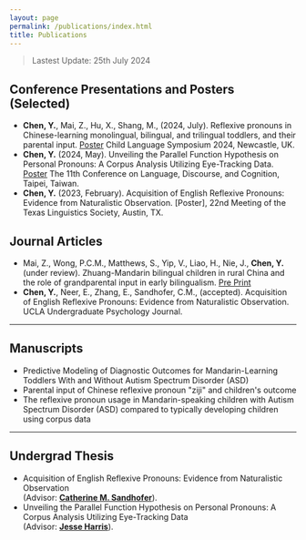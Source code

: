 ```yaml
---
layout: page
permalink: /publications/index.html
title: Publications
---
```


> Lastest Update: 25th July 2024

## Conference Presentations and Posters (Selected)

- **Chen, Y.**, Mai, Z., Hu, X., Shang, M., (2024, July). Reflexive pronouns in Chinese-learning monolingual, bilingual, and trilingual toddlers, and their parental input. [Poster](https://github.com/Yue-Chen-YC/CLS_2024) Child Language Symposium 2024, Newcastle, UK. 
- **Chen, Y.** (2024, May). Unveiling the Parallel Function Hypothesis on Personal Pronouns: A Corpus Analysis Utilizing Eye-Tracking Data. [Poster](https://github.com/Yue-Chen-YC/CLDC11_2024) The 11th Conference on Language, Discourse, and Cognition, Taipei, Taiwan. 
- **Chen, Y.** (2023, February). Acquisition of English Reflexive Pronouns: Evidence from Naturalistic Observation. [Poster], 22nd Meeting of the Texas Linguistics Society, Austin, TX.
  
## Journal Articles

- Mai, Z., Wong, P.C.M., Matthews, S., Yip, V., Liao, H., Nie, J., **Chen, Y.** (under review). Zhuang-Mandarin bilingual children in rural China and the role of grandparental input in early bilingualism. [Pre Print](https://doi.org/10.31219/osf.io/dyv7e)
- **Chen, Y.**, Neer, E., Zhang, E., Sandhofer, C.M., (accepted). Acquisition of English Reflexive Pronouns: Evidence from Naturalistic Observation. UCLA Undergraduate Psychology Journal.
  <br>

---

## Manuscripts
- Predictive Modeling of Diagnostic Outcomes for Mandarin-Learning Toddlers With and Without Autism Spectrum Disorder (ASD) <br>
- Parental input of Chinese reflexive pronoun "ziji" and children's outcome <br>
- The reflexive pronoun usage in Mandarin-speaking children with Autism Spectrum Disorder (ASD) compared to typically developing children using corpus data <br>

---

## Undergrad Thesis

- Acquisition of English Reflexive Pronouns: Evidence from Naturalistic Observation <br> (Advisor: [**Catherine M. Sandhofer**](https://www.psych.ucla.edu/faculty-page/csandhof/)).
- Unveiling the Parallel Function Hypothesis on Personal Pronouns: A Corpus Analysis Utilizing Eye-Tracking Data 
 <br> (Advisor: [**Jesse Harris**](https://jesseharris.netlify.app/)).
  <br>
